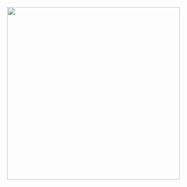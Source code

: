 <img width="400px" src="https://github-readme-stats.vercel.app/api?username=prayogaea&show_icons=true&custom_title=prayogaea">
